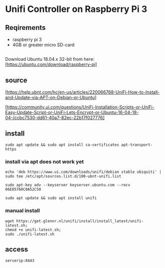 # Unifi Controller on Raspberry Pi 3

## Reqirements

* raspberry pi 3
* 4GB or greater micro SD-card

##
Download Ubuntu 18.04.x 32-bit from here: [https://ubuntu.com/download/raspberry-pi]


## source
[https://help.ubnt.com/hc/en-us/articles/220066768-UniFi-How-to-Install-and-Update-via-APT-on-Debian-or-Ubuntu]

[https://community.ui.com/questions/UniFi-Installation-Scripts-or-UniFi-Easy-Update-Script-or-UniFi-Lets-Encrypt-or-Ubuntu-16-04-18-04-/ccbc7530-dd61-40a7-82ec-22b17f027776]

## install 

```
sudo apt update && sudo apt install ca-certificates apt-transport-https
```

### install via apt does not work yet
```
echo 'deb https://www.ui.com/downloads/unifi/debian stable ubiquiti' | sudo tee /etc/apt/sources.list.d/100-ubnt-unifi.list
```

```
sudo apt-key adv --keyserver keyserver.ubuntu.com --recv 06E85760C0A52C50 
```

```
sudo apt update && sudo apt install unifi
```


### manual install

```
wget https://get.glennr.nl/unifi/install/install_latest/unifi-latest.sh; 
chmod +x unifi-latest.sh; 
sudo ./unifi-latest.sh
```


## access

`serverip:8443`
